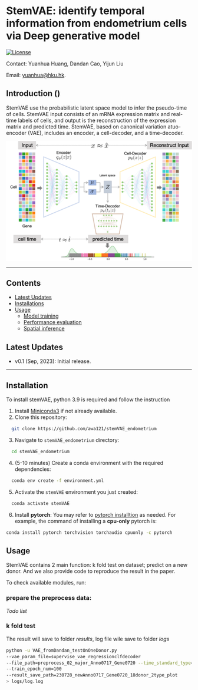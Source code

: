 
[//]: # (<div align="center">)

[//]: # (    <img src="images/stemVAE_logo.png" width = "350" alt="stemVAE">)

[//]: # (</div>)

# StemVAE: identify temporal information from endometrium cells via Deep generative model

[![License](https://img.shields.io/badge/license-MIT-blue)](https://opensource.org/license/mit/) 

Contact: Yuanhua Huang, Dandan Cao, Yijun Liu

Email:  yuanhua@hku.hk.

## Introduction ()
StemVAE use the probabilistic latent space model to infer the pseudo-time of cells. StemVAE input consists of an mRNA expression matrix and real-time labels of cells, and output is the reconstruction of the expression matrix and predicted time. StemVAE, based on canonical variation atuo-encoder (VAE), includes an encoder, a cell-decoder, and a time-decoder. 

[//]: # (A preprint describing StemVAE's algorithms and results is at [bioRxiv]&#40;https://;.)



![](./stemVAE/231019model_structure.png)

---


## Contents

- [Latest Updates](#latest-updates)
- [Installations](#installation)
- [Usage](#usage)
    - [Model training](#model-training)
    - [Performance evaluation](#performance-evaluation)
    - [Spatial inference](#spatial-inference)
   

## Latest Updates
* v0.1 (Sep, 2023): Initial release.
---
## Installation
To install stemVAE, python 3.9 is required and follow the instruction
1. Install <a href="https://docs.conda.io/projects/miniconda/en/latest/" target="_blank">Miniconda3</a> if not already available.
2. Clone this repository:
```bash
  git clone https://github.com/awa121/stemVAE_endometrium
```
3. Navigate to `stemVAE_endometrium` directory:
```bash
  cd stemVAE_endometrium
```
4. (5-10 minutes) Create a conda environment with the required dependencies:
```bash
  conda env create -f environment.yml
```
5. Activate the `stemVAE` environment you just created:
```bash
  conda activate stemVAE
```
6. Install **pytorch**: You may refer to [pytorch installtion](https://pytorch.org/get-started/locally/) as needed. For example, the command of installing a **cpu-only** pytorch is:
```bash
conda install pytorch torchvision torchaudio cpuonly -c pytorch
```

## Usage


StemVAE contains 2 main function: k fold test on dataset; predict on a new donor. And we also provide code to reproduce the result in the paper. 

To check available modules, run:
### prepare the preprocess data:
_Todo list_
### k fold test
The result will save to folder _results_, log file wile save to folder _logs_
```bash
python -u VAE_fromDandan_testOnOneDonor.py 
--vae_param_file=supervise_vae_regressionclfdecoder 
--file_path=preprocess_02_major_Anno0717_Gene0720 --time_standard_type=neg1to1 
--train_epoch_num=100 
--result_save_path=230728_newAnno0717_Gene0720_18donor_2type_plot 
> logs/log.log


```








